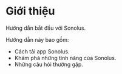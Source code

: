 # Giới thiệu

Hướng dẫn bắt đầu với Sonolus.

Hướng dẫn này bao gồm:

- Cách tải app Sonolus.
- Khám phá những tính năng của Sonolus.
- Những câu hỏi thường gặp.
